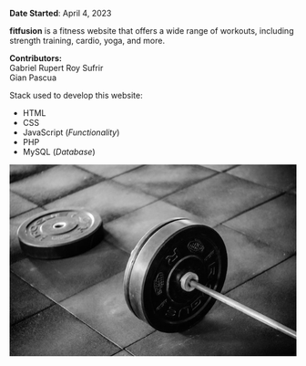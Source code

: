 <b>Date Started</b>: April 4, 2023

<b>fitfusion</b> is a fitness website that offers a wide range of workouts, including strength training, cardio, yoga, and more.

<b>Contributors:</b><br>
Gabriel Rupert Roy Sufrir<br>
Gian Pascua

Stack used to develop this website:
<ul>
  <li>HTML</li>
  <li>CSS</li>
  <li>JavaScript (<i>Functionality</i>)</li>
  <li>PHP</li>
  <li>MySQL (<i>Database</i>)</li>
</ul>

<img src="/assets/readme/hero.jpg" alt="A barbel">
